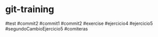 # git-training
#test
#commit2
#commit1
#commit2
#exercise
#ejercicio4
#ejercicio5
#segundoCambioEjercicio5
#comiteras